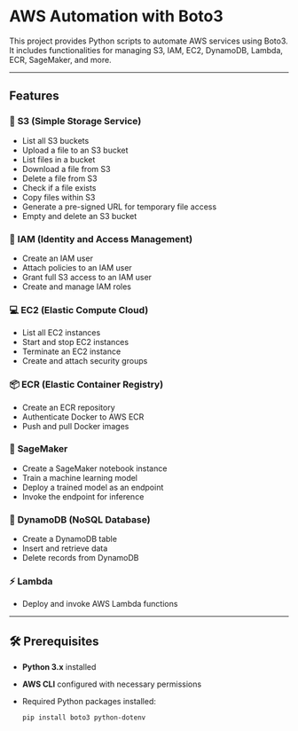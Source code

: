 # AWS Automation with Boto3

This project provides Python scripts to automate AWS services using Boto3. It includes functionalities for managing S3, IAM, EC2, DynamoDB, Lambda, ECR, SageMaker, and more.

---

## Features

### 🚀 **S3 (Simple Storage Service)**
- List all S3 buckets
- Upload a file to an S3 bucket
- List files in a bucket
- Download a file from S3
- Delete a file from S3
- Check if a file exists
- Copy files within S3
- Generate a pre-signed URL for temporary file access
- Empty and delete an S3 bucket

### 🔐 **IAM (Identity and Access Management)**
- Create an IAM user
- Attach policies to an IAM user
- Grant full S3 access to an IAM user
- Create and manage IAM roles

### 💻 **EC2 (Elastic Compute Cloud)**
- List all EC2 instances
- Start and stop EC2 instances
- Terminate an EC2 instance
- Create and attach security groups

### 📦 **ECR (Elastic Container Registry)**
- Create an ECR repository
- Authenticate Docker to AWS ECR
- Push and pull Docker images

### 🧠 **SageMaker**
- Create a SageMaker notebook instance
- Train a machine learning model
- Deploy a trained model as an endpoint
- Invoke the endpoint for inference

### 🔢 **DynamoDB (NoSQL Database)**
- Create a DynamoDB table
- Insert and retrieve data
- Delete records from DynamoDB

### ⚡ **Lambda**
- Deploy and invoke AWS Lambda functions


---

## 🛠 **Prerequisites**

- **Python 3.x** installed
- **AWS CLI** configured with necessary permissions
- Required Python packages installed:
  
  ```bash
  pip install boto3 python-dotenv

